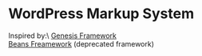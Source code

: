 # WordPress Markup System

Inspired by:\\
[Genesis Framework](https://www.studiopress.com/themes/genesis/)\
[Beans Freamework](https://www.studiopress.com/themes/genesis/) (deprecated framework)
